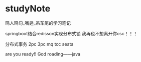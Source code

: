 # studyNote
鸣人鸣句_嘴遁_吊车尾的学习笔记

springboot结合redisson实现分布式锁
我再也不想离开你csc！！！

分布式事务
2pc 3pc mq tcc seata

are you ready!! God roading——java
